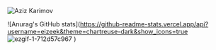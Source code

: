 ![Aziz Karimov](https://user-images.githubusercontent.com/113392926/216158335-3886df50-7a0a-4ca6-9c46-c1e08aeb566e.gif)


![Anurag's GitHub stats](https://github-readme-stats.vercel.app/api?username=eizeek&theme=chartreuse-dark&show_icons=true ![ezgif-1-712d57c967](https://user-images.githubusercontent.com/113392926/216329899-d10d0b23-5129-48fb-a633-a00672ae5388.gif)
) 

